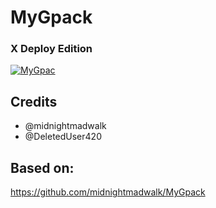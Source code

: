 # MyGpack

### X Deploy Edition

<p align="center">

<a href = "https://heroku.com/deploy?template=https://github.com/thegreatfoxxgoddess/MyGpack"><img src="https://www.herokucdn.com/deploy/button.svg" alt="MyGpac"> </a>

</p>

## Credits

- @midnightmadwalk
- @DeletedUser420

## Based on:

https://github.com/midnightmadwalk/MyGpack
